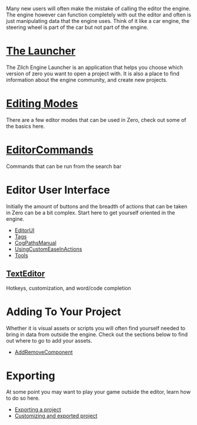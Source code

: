 Many new users will often make the mistake of calling the editor the engine. The engine however can function completely with out the editor and often is just manipulating data that the engine uses. Think of it like a car engine, the steering wheel is part of the car but not part of the engine.

 # [The Launcher](https://github.com/ZilchEngine/ZilchDocs/blob/master/zilch_editor_documentation/zeromanual/editor/launcher.markdown)
The Zilch Engine Launcher is an application that helps you choose which version of zero you want to open a project with. It is also a place to find information about the engine community, and create new projects.

 # [Editing Modes](https://github.com/ZilchEngine/ZilchDocs/blob/master/zilch_editor_documentation/zeromanual/editor/editmode.markdown)
There are a few editor modes that can be used in Zero, check out some of the basics here.

 #  [EditorCommands](https://github.com/ZilchEngine/ZilchDocs/blob/master/zilch_editor_documentation/zeromanual/editor/editorcommands.markdown)
Commands that can be run from the search bar

 # Editor User Interface
Initially the amount of buttons and the breadth of actions that can be taken in Zero can be a bit complex. Start here to get yourself oriented in the engine.
- [EditorUI](https://github.com/ZilchEngine/ZilchDocs/blob/master/zilch_editor_documentation/zeromanual/editor/editorui.markdown)
- [Tags](https://github.com/ZilchEngine/ZilchDocs/blob/master/zilch_editor_documentation/zeromanual/editor/tags.markdown)
- [CogPathsManual](https://github.com/ZilchEngine/ZilchDocs/blob/master/zilch_editor_documentation/zeromanual/editor/cogpathsmanual.markdown)
- [UsingCustomEaseInActions](https://github.com/ZilchEngine/ZilchDocs/blob/master/zilch_editor_documentation/zeromanual/editor/usingcustomeaseinactions.markdown)
- [Tools](https://github.com/ZilchEngine/ZilchDocs/blob/master/zilch_editor_documentation/zeromanual/editor/tools.markdown)

 ## [TextEditor](https://github.com/ZilchEngine/ZilchDocs/blob/master/zilch_editor_documentation/zeromanual/editor/texteditor.markdown)
Hotkeys, customization, and word/code completion
 # Adding To Your Project


Whether it is visual assets or scripts you will often find yourself needed to bring in data from outside the engine. Check out the sections below to find out where to go to add your assets.
- [AddRemoveComponent](https://github.com/ZilchEngine/ZilchDocs/blob/master/zilch_editor_documentation/zeromanual/editor/addremovecomponent.markdown)

 # Exporting


At some point you may want to play your game outside the editor, learn how to do so here.
- [Exporting a project](https://github.com/ZilchEngine/ZilchDocs/blob/master/zilch_editor_documentation/zeromanual/editor/exportanproject.markdown)
- [Customizing and exported project](https://github.com/ZilchEngine/ZilchDocs/blob/master/zilch_editor_documentation/zeromanual/editor/customizeexportedgame.markdown)
 

 